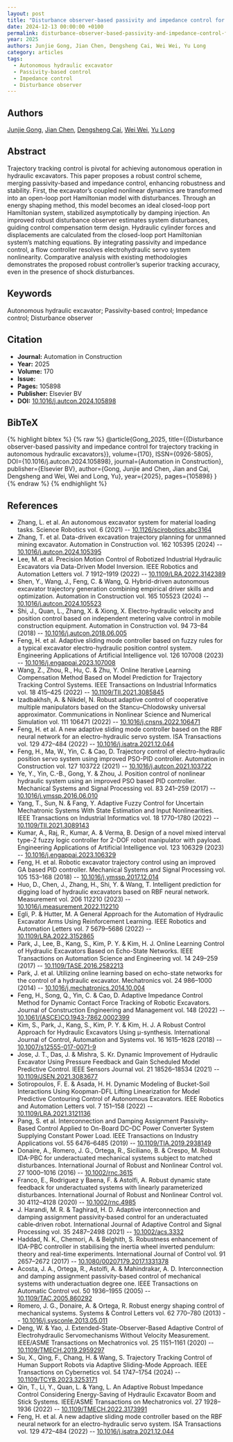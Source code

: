 ```yaml
---
layout: post
title: "Disturbance observer-based passivity and impedance control for trajectory tracking in autonomous hydraulic excavators"
date: 2024-12-13 00:00:00 +0100
permalink: disturbance-observer-based-passivity-and-impedance-control-for-trajectory-tracking-in-autonomous-hydraulic-excavators
year: 2025
authors: Junjie Gong, Jian Chen, Dengsheng Cai, Wei Wei, Yu Long
category: articles
tags:
  - Autonomous hydraulic excavator
  - Passivity-based control
  - Impedance control
  - Disturbance observer
---
```

 
## Authors
[Junjie Gong](authors/junjie_gong), [Jian Chen](authors/jian_chen), [Dengsheng Cai](authors/dengsheng_cai), [Wei Wei](authors/wei_wei), [Yu Long](authors/yu_long)
 
## Abstract
Trajectory tracking control is pivotal for achieving autonomous operation in hydraulic excavators. This paper proposes a robust control scheme, merging passivity-based and impedance control, enhancing robustness and stability. First, the excavator’s coupled nonlinear dynamics are transformed into an open-loop port Hamiltonian model with disturbances. Through an energy shaping method, this model becomes an ideal closed-loop port Hamiltonian system, stabilized asymptotically by damping injection. An improved robust disturbance observer estimates system disturbances, guiding control compensation term design. Hydraulic cylinder forces and displacements are calculated from the closed-loop port Hamiltonian system’s matching equations. By integrating passivity and impedance control, a flow controller resolves electrohydraulic servo system nonlinearity. Comparative analysis with existing methodologies demonstrates the proposed robust controller’s superior tracking accuracy, even in the presence of shock disturbances.
 
## Keywords
Autonomous hydraulic excavator; Passivity-based control; Impedance control; Disturbance observer
 
## Citation
- **Journal:** Automation in Construction
- **Year:** 2025
- **Volume:** 170
- **Issue:** 
- **Pages:** 105898
- **Publisher:** Elsevier BV
- **DOI:** [10.1016/j.autcon.2024.105898](https://doi.org/10.1016/j.autcon.2024.105898)
 
## BibTeX
{% highlight bibtex %}
{% raw %}
@article{Gong_2025,
  title={{Disturbance observer-based passivity and impedance control for trajectory tracking in autonomous hydraulic excavators}},
  volume={170},
  ISSN={0926-5805},
  DOI={10.1016/j.autcon.2024.105898},
  journal={Automation in Construction},
  publisher={Elsevier BV},
  author={Gong, Junjie and Chen, Jian and Cai, Dengsheng and Wei, Wei and Long, Yu},
  year={2025},
  pages={105898}
}
{% endraw %}
{% endhighlight %}
 
## References
- Zhang, L. et al. An autonomous excavator system for material loading tasks. Science Robotics vol. 6 (2021) -- [10.1126/scirobotics.abc3164](https://doi.org/10.1126/scirobotics.abc3164)
- Zhang, T. et al. Data-driven excavation trajectory planning for unmanned mining excavator. Automation in Construction vol. 162 105395 (2024) -- [10.1016/j.autcon.2024.105395](https://doi.org/10.1016/j.autcon.2024.105395)
- Lee, M. et al. Precision Motion Control of Robotized Industrial Hydraulic Excavators via Data-Driven Model Inversion. IEEE Robotics and Automation Letters vol. 7 1912–1919 (2022) -- [10.1109/LRA.2022.3142389](https://doi.org/10.1109/LRA.2022.3142389)
- Shen, Y., Wang, J., Feng, C. & Wang, Q. Hybrid-driven autonomous excavator trajectory generation combining empirical driver skills and optimization. Automation in Construction vol. 165 105523 (2024) -- [10.1016/j.autcon.2024.105523](https://doi.org/10.1016/j.autcon.2024.105523)
- Shi, J., Quan, L., Zhang, X. & Xiong, X. Electro-hydraulic velocity and position control based on independent metering valve control in mobile construction equipment. Automation in Construction vol. 94 73–84 (2018) -- [10.1016/j.autcon.2018.06.005](https://doi.org/10.1016/j.autcon.2018.06.005)
- Feng, H. et al. Adaptive sliding mode controller based on fuzzy rules for a typical excavator electro-hydraulic position control system. Engineering Applications of Artificial Intelligence vol. 126 107008 (2023) -- [10.1016/j.engappai.2023.107008](https://doi.org/10.1016/j.engappai.2023.107008)
- Wang, Z., Zhou, R., Hu, C. & Zhu, Y. Online Iterative Learning Compensation Method Based on Model Prediction for Trajectory Tracking Control Systems. IEEE Transactions on Industrial Informatics vol. 18 415–425 (2022) -- [10.1109/TII.2021.3085845](https://doi.org/10.1109/TII.2021.3085845)
- Izadbakhsh, A. & Nikdel, N. Robust adaptive control of cooperative multiple manipulators based on the Stancu–Chlodowsky universal approximator. Communications in Nonlinear Science and Numerical Simulation vol. 111 106471 (2022) -- [10.1016/j.cnsns.2022.106471](https://doi.org/10.1016/j.cnsns.2022.106471)
- Feng, H. et al. A new adaptive sliding mode controller based on the RBF neural network for an electro-hydraulic servo system. ISA Transactions vol. 129 472–484 (2022) -- [10.1016/j.isatra.2021.12.044](https://doi.org/10.1016/j.isatra.2021.12.044)
- Feng, H., Ma, W., Yin, C. & Cao, D. Trajectory control of electro-hydraulic position servo system using improved PSO-PID controller. Automation in Construction vol. 127 103722 (2021) -- [10.1016/j.autcon.2021.103722](https://doi.org/10.1016/j.autcon.2021.103722)
- Ye, Y., Yin, C.-B., Gong, Y. & Zhou, J. Position control of nonlinear hydraulic system using an improved PSO based PID controller. Mechanical Systems and Signal Processing vol. 83 241–259 (2017) -- [10.1016/j.ymssp.2016.06.010](https://doi.org/10.1016/j.ymssp.2016.06.010)
- Yang, T., Sun, N. & Fang, Y. Adaptive Fuzzy Control for Uncertain Mechatronic Systems With State Estimation and Input Nonlinearities. IEEE Transactions on Industrial Informatics vol. 18 1770–1780 (2022) -- [10.1109/TII.2021.3089143](https://doi.org/10.1109/TII.2021.3089143)
- Kumar, A., Raj, R., Kumar, A. & Verma, B. Design of a novel mixed interval type-2 fuzzy logic controller for 2-DOF robot manipulator with payload. Engineering Applications of Artificial Intelligence vol. 123 106329 (2023) -- [10.1016/j.engappai.2023.106329](https://doi.org/10.1016/j.engappai.2023.106329)
- Feng, H. et al. Robotic excavator trajectory control using an improved GA based PID controller. Mechanical Systems and Signal Processing vol. 105 153–168 (2018) -- [10.1016/j.ymssp.2017.12.014](https://doi.org/10.1016/j.ymssp.2017.12.014)
- Huo, D., Chen, J., Zhang, H., Shi, Y. & Wang, T. Intelligent prediction for digging load of hydraulic excavators based on RBF neural network. Measurement vol. 206 112210 (2023) -- [10.1016/j.measurement.2022.112210](https://doi.org/10.1016/j.measurement.2022.112210)
- Egli, P. & Hutter, M. A General Approach for the Automation of Hydraulic Excavator Arms Using Reinforcement Learning. IEEE Robotics and Automation Letters vol. 7 5679–5686 (2022) -- [10.1109/LRA.2022.3152865](https://doi.org/10.1109/LRA.2022.3152865)
- Park, J., Lee, B., Kang, S., Kim, P. Y. & Kim, H. J. Online Learning Control of Hydraulic Excavators Based on Echo-State Networks. IEEE Transactions on Automation Science and Engineering vol. 14 249–259 (2017) -- [10.1109/TASE.2016.2582213](https://doi.org/10.1109/TASE.2016.2582213)
- Park, J. et al. Utilizing online learning based on echo-state networks for the control of a hydraulic excavator. Mechatronics vol. 24 986–1000 (2014) -- [10.1016/j.mechatronics.2014.10.004](https://doi.org/10.1016/j.mechatronics.2014.10.004)
- Feng, H., Song, Q., Yin, C. & Cao, D. Adaptive Impedance Control Method for Dynamic Contact Force Tracking of Robotic Excavators. Journal of Construction Engineering and Management vol. 148 (2022) -- [10.1061/(ASCE)CO.1943-7862.0002399](https://doi.org/10.1061/(ASCE)CO.1943-7862.0002399)
- Kim, S., Park, J., Kang, S., Kim, P. Y. & Kim, H. J. A Robust Control Approach for Hydraulic Excavators Using μ-synthesis. International Journal of Control, Automation and Systems vol. 16 1615–1628 (2018) -- [10.1007/s12555-017-0071-9](https://doi.org/10.1007/s12555-017-0071-9)
- Jose, J. T., Das, J. & Mishra, S. Kr. Dynamic Improvement of Hydraulic Excavator Using Pressure Feedback and Gain Scheduled Model Predictive Control. IEEE Sensors Journal vol. 21 18526–18534 (2021) -- [10.1109/JSEN.2021.3083677](https://doi.org/10.1109/JSEN.2021.3083677)
- Sotiropoulos, F. E. & Asada, H. H. Dynamic Modeling of Bucket-Soil Interactions Using Koopman-DFL Lifting Linearization for Model Predictive Contouring Control of Autonomous Excavators. IEEE Robotics and Automation Letters vol. 7 151–158 (2022) -- [10.1109/LRA.2021.3121136](https://doi.org/10.1109/LRA.2021.3121136)
- Pang, S. et al. Interconnection and Damping Assignment Passivity-Based Control Applied to On-Board DC–DC Power Converter System Supplying Constant Power Load. IEEE Transactions on Industry Applications vol. 55 6476–6485 (2019) -- [10.1109/TIA.2019.2938149](https://doi.org/10.1109/TIA.2019.2938149)
- Donaire, A., Romero, J. G., Ortega, R., Siciliano, B. & Crespo, M. Robust IDA-PBC for underactuated mechanical systems subject to matched disturbances. International Journal of Robust and Nonlinear Control vol. 27 1000–1016 (2016) -- [10.1002/rnc.3615](https://doi.org/10.1002/rnc.3615)
- Franco, E., Rodriguez y Baena, F. & Astolfi, A. Robust dynamic state feedback for underactuated systems with linearly parameterized disturbances. International Journal of Robust and Nonlinear Control vol. 30 4112–4128 (2020) -- [10.1002/rnc.4985](https://doi.org/10.1002/rnc.4985)
- J. Harandi, M. R. & Taghirad, H. D. Adaptive interconnection and damping assignment passivity‐based control for an underactuated cable‐driven robot. International Journal of Adaptive Control and Signal Processing vol. 35 2487–2498 (2021) -- [10.1002/acs.3332](https://doi.org/10.1002/acs.3332)
- Haddad, N. K., Chemori, A. & Belghith, S. Robustness enhancement of IDA-PBC controller in stabilising the inertia wheel inverted pendulum: theory and real-time experiments. International Journal of Control vol. 91 2657–2672 (2017) -- [10.1080/00207179.2017.1331378](https://doi.org/10.1080/00207179.2017.1331378)
- Acosta, J. A., Ortega, R., Astolfi, A. & Mahindrakar, A. D. Interconnection and damping assignment passivity-based control of mechanical systems with underactuation degree one. IEEE Transactions on Automatic Control vol. 50 1936–1955 (2005) -- [10.1109/TAC.2005.860292](https://doi.org/10.1109/TAC.2005.860292)
- Romero, J. G., Donaire, A. & Ortega, R. Robust energy shaping control of mechanical systems. Systems &amp; Control Letters vol. 62 770–780 (2013) -- [10.1016/j.sysconle.2013.05.011](https://doi.org/10.1016/j.sysconle.2013.05.011)
- Deng, W. & Yao, J. Extended-State-Observer-Based Adaptive Control of Electrohydraulic Servomechanisms Without Velocity Measurement. IEEE/ASME Transactions on Mechatronics vol. 25 1151–1161 (2020) -- [10.1109/TMECH.2019.2959297](https://doi.org/10.1109/TMECH.2019.2959297)
- Su, X., Qing, F., Chang, H. & Wang, S. Trajectory Tracking Control of Human Support Robots via Adaptive Sliding-Mode Approach. IEEE Transactions on Cybernetics vol. 54 1747–1754 (2024) -- [10.1109/TCYB.2023.3253171](https://doi.org/10.1109/TCYB.2023.3253171)
- Qin, T., Li, Y., Quan, L. & Yang, L. An Adaptive Robust Impedance Control Considering Energy-Saving of Hydraulic Excavator Boom and Stick Systems. IEEE/ASME Transactions on Mechatronics vol. 27 1928–1936 (2022) -- [10.1109/TMECH.2022.3173991](https://doi.org/10.1109/TMECH.2022.3173991)
- Feng, H. et al. A new adaptive sliding mode controller based on the RBF neural network for an electro-hydraulic servo system. ISA Transactions vol. 129 472–484 (2022) -- [10.1016/j.isatra.2021.12.044](https://doi.org/10.1016/j.isatra.2021.12.044)


